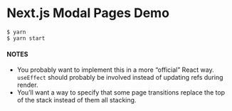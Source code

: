 # Next.js Modal Pages Demo

```
$ yarn
$ yarn start
```

#### NOTES

- You probably want to implement this in a more “official” React way.
  `useEffect` should probably be involved instead of updating refs during
  render.
- You’ll want a way to specify that some page transitions replace the top of
  the stack instead of them all stacking.
